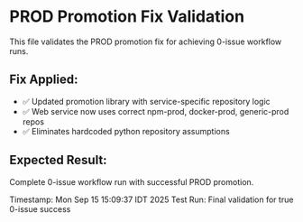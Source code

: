 # PROD Promotion Fix Validation

This file validates the PROD promotion fix for achieving 0-issue workflow runs.

## Fix Applied:
- ✅ Updated promotion library with service-specific repository logic
- ✅ Web service now uses correct npm-prod, docker-prod, generic-prod repos
- ✅ Eliminates hardcoded python repository assumptions

## Expected Result:
Complete 0-issue workflow run with successful PROD promotion.

Timestamp: Mon Sep 15 15:09:37 IDT 2025
Test Run: Final validation for true 0-issue success
